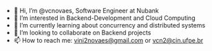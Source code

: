 - 👋 Hi, I’m @vcnovaes, Software Engineer at Nubank
- 👀 I’m interested in Backend-Development and Cloud Computing
- 🌱 I’m currently learning about concurrency and distributed systems 
- 💞️ I’m looking to collaborate on Backend projects
- 📫 How to reach me: vini2novaes@gmail.com or vcn2@cin.ufpe.br

<!---
vcnovaes/vcnovaes is a ✨ special ✨ repository because its `README.md` (this file) appears on your GitHub profile.
You can click the Preview link to take a look at your changes.
--->

